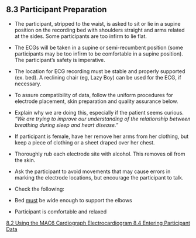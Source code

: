 ## 8.3 Participant Preparation

* The participant, stripped to the waist, is asked to sit or lie in a supine position on the recording bed with shoulders straight and arms related at the sides. Some participants are too infirm to lie flat.
* The ECGs will be taken in a supine or semi-recumbent position (some participants may be too infirm to be comfortable in a supine position). The participant’s safety is imperative.
* The location for ECG recording must be stable and properly supported (ex. bed). A reclining chair (eg, Lazy Boy) can be used for the ECG, if necessary.
* To assure compatibility of data, follow the uniform procedures for electrode placement, skin preparation and quality assurance below.
* Explain why we are doing this, especially if the patient seems curious. _“We are trying to improve our understanding of the relationship between breathing during sleep and heart disease.”_
* If participant is female, have her remove her arms from her clothing, but keep a piece of clothing or a sheet draped over her chest.
* Thoroughly rub each electrode site with alcohol. This removes oil from the skin.
* Ask the participant to avoid movements that may cause errors in marking the electrode locations, but encourage the participant to talk.
* Check the following:

 * Bed <u>must</u> be wide enough to support the elbows
 * Participant is comfortable and relaxed


<div class="center">
<div class="btn-group">
  <a href=":pages_path:/manuals/electrocardiogram/8-02-using-mac6-cardiograph.md" class="btn btn-default">
    <span class="glyphicon glyphicon-chevron-left"></span>
    8.2 Using the MAC6 Cardiograph
  </a>

  <a href=":pages_path:/manuals/electrocardiogram" class="btn btn-default">
    <span class="glyphicon glyphicon-chevron-up"></span>
    Electrocardiogram
  </a>

  <a href=":pages_path:/manuals/electrocardiogram/8-04-entering-ppt-data.md" class="btn btn-success">
    8.4 Entering Participant Data
    <span class="glyphicon glyphicon-chevron-right"></span>
  </a>
</div>
</div>
